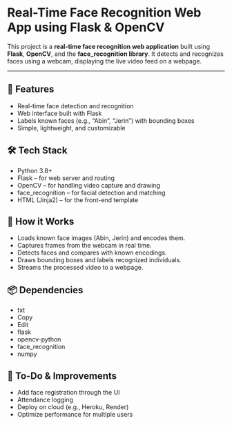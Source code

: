 # Real-Time Face Recognition Web App using Flask & OpenCV

This project is a **real-time face recognition web application** built using **Flask**, **OpenCV**, and the **face_recognition library**. It detects and recognizes faces using a webcam, displaying the live video feed on a webpage.

------

## 🚀 Features
- Real-time face detection and recognition
- Web interface built with Flask
- Labels known faces (e.g., “Abin”, “Jerin”) with bounding boxes
- Simple, lightweight, and customizable

## 🛠️ Tech Stack
- Python 3.8+
- Flask – for web server and routing
- OpenCV – for handling video capture and drawing
- face_recognition – for facial detection and matching
- HTML (Jinja2) – for the front-end template

## 🧠 How it Works
- Loads known face images (Abin, Jerin) and encodes them.
- Captures frames from the webcam in real time.
- Detects faces and compares with known encodings.
- Draws bounding boxes and labels recognized individuals.
- Streams the processed video to a webpage.

## 📦 Dependencies
- txt
- Copy
- Edit
- flask
- opencv-python
- face_recognition
- numpy

## 📄 To-Do & Improvements
- Add face registration through the UI
- Attendance logging
- Deploy on cloud (e.g., Heroku, Render)
- Optimize performance for multiple users


